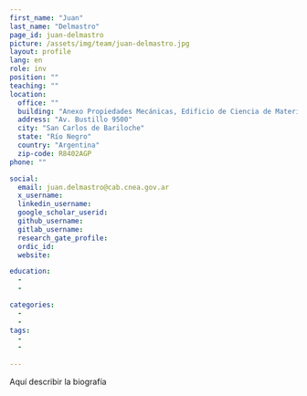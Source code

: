 ```yaml
---
first_name: "Juan"
last_name: "Delmastro"
page_id: juan-delmastro
picture: /assets/img/team/juan-delmastro.jpg
layout: profile
lang: en
role: inv
position: ""
teaching: ""
location:
  office: ""
  building: "Anexo Propiedades Mecánicas, Edificio de Ciencia de Materiales, Centro Atómico Bariloche"
  address: "Av. Bustillo 9500"
  city: "San Carlos de Bariloche"
  state: "Río Negro"
  country: "Argentina"
  zip-code: R8402AGP
phone: ""

social:
  email: juan.delmastro@cab.cnea.gov.ar
  x_username:
  linkedin_username:
  google_scholar_userid:
  github_username:
  gitlab_username:
  research_gate_profile:
  ordic_id:
  website:

education:
  -
  -

categories: 
  -
  -
tags: 
  -
  -
  
---
```



Aquí describir la biografía
